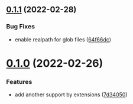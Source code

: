 ## [0.1.1](https://github.com/ri7nz/jasat/compare/v0.1.0...v0.1.1) (2022-02-28)

### Bug Fixes

- enable realpath for glob files ([64f66dc](https://github.com/ri7nz/jasat/commit/64f66dc4f7f479ac6788b5fab44695569e733761))

# [0.1.0](https://github.com/ri7nz/jasat/compare/v0.0.1...v0.1.0) (2022-02-26)

### Features

- add another support by extensions ([7d34050](https://github.com/ri7nz/jasat/commit/7d340508023f93c5365eae21666cff9a50635fd7))
